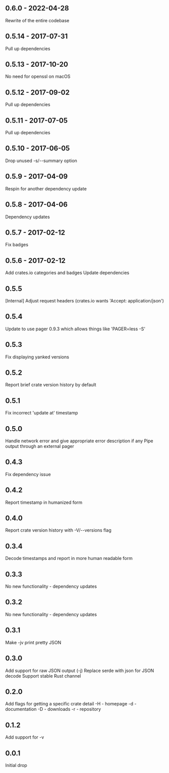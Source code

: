 ## 0.6.0 - 2022-04-28

Rewrite of the entire codebase

## 0.5.14 - 2017-07-31

Pull up dependencies

## 0.5.13 - 2017-10-20

No need for openssl on macOS

## 0.5.12 - 2017-09-02

Pull up dependencies

## 0.5.11 - 2017-07-05

Pull up dependencies

## 0.5.10 - 2017-06-05

Drop unused -s/--summary option

## 0.5.9 - 2017-04-09

Respin for another dependency update

## 0.5.8 - 2017-04-06

Dependency updates

## 0.5.7 - 2017-02-12

Fix badges

## 0.5.6 - 2017-02-12

Add crates.io categories and badges
Update dependencies

## 0.5.5

[Internal] Adjust request headers (crates.io wants 'Accept: application/json')

## 0.5.4

Update to use pager 0.9.3 which allows things like 'PAGER=less -S'

## 0.5.3

Fix displaying yanked versions

## 0.5.2

Report brief crate version history by default

## 0.5.1

Fix incorrect 'update at' timestamp

## 0.5.0

Handle network error and give appropriate error description if any
Pipe output through an external pager

## 0.4.3

Fix dependency issue

## 0.4.2

Report timestamp in humanized form

## 0.4.0

Report crate version history with -V/--versions flag

## 0.3.4

Decode timestamps and report in more human readable form

## 0.3.3

No new functionality - dependency updates

## 0.3.2

No new functionality - dependency updates

## 0.3.1

Make -jv print pretty JSON

## 0.3.0

Add support for raw JSON output (-j)
Replace serde with json for JSON decode
Support stable Rust channel

## 0.2.0

Add flags for getting a specific crate detail
-H - homepage
-d - documentation
-D - downloads
-r - repository

## 0.1.2

Add support for -v

## 0.0.1

Initial drop
